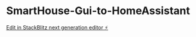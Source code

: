 # SmartHouse-Gui-to-HomeAssistant

[Edit in StackBlitz next generation editor ⚡️](https://stackblitz.com/~/github.com/lballaty/SmartHouse-Gui-to-HomeAssistant)